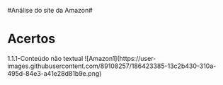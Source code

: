 #Análise do site da Amazon#
<h1>Acertos</h1>
1.1.1-Conteúdo não textual
![Amazon1](https://user-images.githubusercontent.com/89108257/186423385-13c2b430-310a-495d-84e3-a41e28d81b9e.png)
